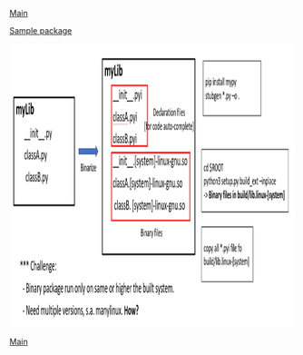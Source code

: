 [Main](../README.md)

[Sample package](https://github.com/mtbui2010/testlib)

<img src="../images/14.PNG" height="500">

[Main](../README.md)
